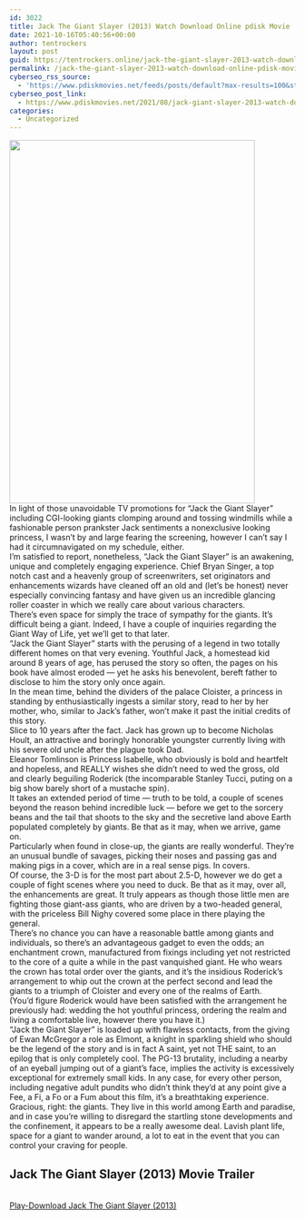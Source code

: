```yaml
---
id: 3022
title: Jack The Giant Slayer (2013) Watch Download Online pdisk Movie
date: 2021-10-16T05:40:56+00:00
author: tentrockers
layout: post
guid: https://tentrockers.online/jack-the-giant-slayer-2013-watch-download-online-pdisk-movie/
permalink: /jack-the-giant-slayer-2013-watch-download-online-pdisk-movie/
cyberseo_rss_source:
  - 'https://www.pdiskmovies.net/feeds/posts/default?max-results=100&start-index=801'
cyberseo_post_link:
  - https://www.pdiskmovies.net/2021/08/jack-giant-slayer-2013-watch-download.html
categories:
  - Uncategorized
---
```

<div class="separator">
  <a href="https://1.bp.blogspot.com/-eEy9OB49g5w/YSXeHhV2wEI/AAAAAAAAAWo/ZmGRmcc832InpGnBUx13PiYcsNpS43EsgCLcBGAsYHQ/s2048/Jack%2BThe%2BGiant%2BSlayer%2B%25282013%2529%2BWatch%2BDownload%2BOnline%2Bpdisk%2BMovie.jpg" imageanchor="1"><img loading="lazy" border="0" data-original-height="2048" data-original-width="1382" height="640" src="https://1.bp.blogspot.com/-eEy9OB49g5w/YSXeHhV2wEI/AAAAAAAAAWo/ZmGRmcc832InpGnBUx13PiYcsNpS43EsgCLcBGAsYHQ/w432-h640/Jack%2BThe%2BGiant%2BSlayer%2B%25282013%2529%2BWatch%2BDownload%2BOnline%2Bpdisk%2BMovie.jpg" width="432" /></a>
</div>

<div>
  <div>
    In light of those unavoidable TV promotions for &#8220;Jack the Giant Slayer&#8221; including CGI-looking giants clomping around and tossing windmills while a fashionable person prankster Jack sentiments a nonexclusive looking princess, I wasn&#8217;t by and large fearing the screening, however I can&#8217;t say I had it circumnavigated on my schedule, either.&nbsp;
  </div>
  
  <div>
    I&#8217;m satisfied to report, nonetheless, &#8220;Jack the Giant Slayer&#8221; is an awakening, unique and completely engaging experience. Chief Bryan Singer, a top notch cast and a heavenly group of screenwriters, set originators and enhancements wizards have cleaned off an old and (let&#8217;s be honest) never especially convincing fantasy and have given us an incredible glancing roller coaster in which we really care about various characters.&nbsp;
  </div>
  
  <div>
    There&#8217;s even space for simply the trace of sympathy for the giants. It&#8217;s difficult being a giant. Indeed, I have a couple of inquiries regarding the Giant Way of Life, yet we&#8217;ll get to that later.&nbsp;
  </div>
  
  <div>
    &#8220;Jack the Giant Slayer&#8221; starts with the perusing of a legend in two totally different homes on that very evening. Youthful Jack, a homestead kid around 8 years of age, has perused the story so often, the pages on his book have almost eroded — yet he asks his benevolent, bereft father to disclose to him the story only once again.&nbsp;
  </div>
  
  <div>
    In the mean time, behind the dividers of the palace Cloister, a princess in standing by enthusiastically ingests a similar story, read to her by her mother, who, similar to Jack&#8217;s father, won&#8217;t make it past the initial credits of this story.&nbsp;
  </div>
  
  <div>
    Slice to 10 years after the fact. Jack has grown up to become Nicholas Hoult, an attractive and boringly honorable youngster currently living with his severe old uncle after the plague took Dad.&nbsp;
  </div>
  
  <div>
    Eleanor Tomlinson is Princess Isabelle, who obviously is bold and heartfelt and hopeless, and REALLY wishes she didn&#8217;t need to wed the gross, old and clearly beguiling Roderick (the incomparable Stanley Tucci, puting on a big show barely short of a mustache spin).&nbsp;
  </div>
  
  <div>
    It takes an extended period of time — truth to be told, a couple of scenes beyond the reason behind incredible luck — before we get to the sorcery beans and the tail that shoots to the sky and the secretive land above Earth populated completely by giants. Be that as it may, when we arrive, game on.&nbsp;
  </div>
  
  <div>
    Particularly when found in close-up, the giants are really wonderful. They&#8217;re an unusual bundle of savages, picking their noses and passing gas and making pigs in a cover, which are in a real sense pigs. In covers.&nbsp;
  </div>
  
  <div>
    Of course, the 3-D is for the most part about 2.5-D, however we do get a couple of fight scenes where you need to duck. Be that as it may, over all, the enhancements are great. It truly appears as though those little men are fighting those giant-ass giants, who are driven by a two-headed general, with the priceless Bill Nighy covered some place in there playing the general.&nbsp;
  </div>
  
  <div>
    There&#8217;s no chance you can have a reasonable battle among giants and individuals, so there&#8217;s an advantageous gadget to even the odds; an enchantment crown, manufactured from fixings including yet not restricted to the core of a quite a while in the past vanquished giant. He who wears the crown has total order over the giants, and it&#8217;s the insidious Roderick&#8217;s arrangement to whip out the crown at the perfect second and lead the giants to a triumph of Cloister and every one of the realms of Earth.&nbsp;
  </div>
  
  <div>
    (You&#8217;d figure Roderick would have been satisfied with the arrangement he previously had: wedding the hot youthful princess, ordering the realm and living a comfortable live, however there you have it.)&nbsp;
  </div>
  
  <div>
    &#8220;Jack the Giant Slayer&#8221; is loaded up with flawless contacts, from the giving of Ewan McGregor a role as Elmont, a knight in sparkling shield who should be the legend of the story and is in fact A saint, yet not THE saint, to an epilog that is only completely cool. The PG-13 brutality, including a nearby of an eyeball jumping out of a giant&#8217;s face, implies the activity is excessively exceptional for extremely small kids. In any case, for every other person, including negative adult pundits who didn&#8217;t think they&#8217;d at any point give a Fee, a Fi, a Fo or a Fum about this film, it&#8217;s a breathtaking experience.&nbsp;
  </div>
  
  <div>
    Gracious, right: the giants. They live in this world among Earth and paradise, and in case you&#8217;re willing to disregard the startling stone developments and the confinement, it appears to be a really awesome deal. Lavish plant life, space for a giant to wander around, a lot to eat in the event that you can control your craving for people.
  </div>
</div>

<div>
  <h2>
    <span>Jack The Giant Slayer (2013) Movie Trailer</span>
  </h2>
</div>

  
<a href="https://kofilink.com/1/bnYyaXhwMDA1OG14?dn=1" onclick="window.open('https://kofilink.com/1/bnYyaXhwMDA1OG14?dn=1','popup','width=600,height=600'); return false;" target="popup" rel="noopener"><br /> Play-Download Jack The Giant Slayer (2013)<br /> </a>